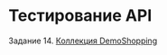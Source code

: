 # Тестирование API

Задание 14. [Коллекция DemoShopping](https://www.postman.com/yana-d/workspace/my-workspace/collection/38358228-f366ac45-5b28-477d-b420-bbb69bc6ea2a?action=share&creator=38358228&active-environment=38358228-ddbc901d-d4a3-4d28-94d9-946fdc3a25cc)
